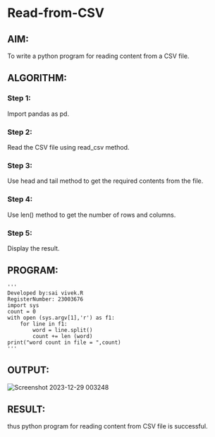 # Read-from-CSV

## AIM:
To write a python program for reading content from a CSV file.

## ALGORITHM:
### Step 1:
Import pandas as pd.

### Step 2:
Read the CSV file using read_csv method.

### Step 3:
Use head and tail method to get the required contents from the file.

### Step 4:
Use len() method to get the number of rows and columns.

### Step 5:
Display the result.


## PROGRAM:
```
'''
Developed by:sai vivek.R
RegisterNumber: 23003676
import sys
count = 0
with open (sys.argv[1],'r') as f1:
    for line in f1:
        word = line.split()
        count += len (word)
print("word count in file = ",count)
'''
```
## OUTPUT:
![Screenshot 2023-12-29 003248](https://github.com/RAGALASAIVIVEK/Read-from-CSV/assets/144979718/d0d54641-4ee9-43e8-9c22-424edab350ab)


## RESULT:
thus python program for reading content from CSV file is successful.
